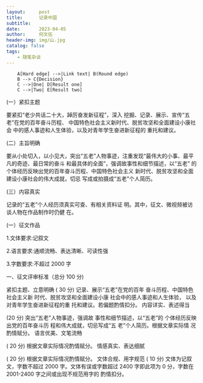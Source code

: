 ```yaml
---
layout:     post
title:      记录中国
subtitle:   
date:       2023-04-05
author:     何文伍
header-img: img/山.jpg
catalog: false
tags:
    - 随笔杂谈
---
```



```graphLR
    A[Hard edge] -->|Link text| B(Round edge)
    B --> C{Decision}
    C -->|One| D[Result one]
    C -->|Two| E[Result two]
```

(一）紧扣主题 

要紧扣“老少共话二十大，踔厉奋发新征程”，深入 
挖掘、记录、展示、宣传“五老”在党的百年奋斗历程、 
中国特色社会主义新时代、脱贫攻坚和全面建设小康社会 
中的感人事迹和人生体验，以及对青年学生奋进新征程的 
重托和建议。 

(二）主旨明确 

要从小处切入，以小见大，突出“五老”人物事迹，注重发现“最伟大的小事、最平凡的奇迹、最日常的奋斗 
和最具体的全面”，强调故事性和细节描述，以“五老” 
的个体经历反映出党的百年奋斗历程、中国特色社会主义 
新时代、脱贫攻坚和全面建设小康社会的伟大成就，切忌 
写成或拍摄成“五老”个人简历。
 
(三）内容真实 

记录的“五老”个人经历须真实可查、有相关资料证 
明。其中，征文、微视频被访谈人物在作品制作时仍健 
在。

(一）征文作品 

1.文体要求:记叙文 

2.语言要求:通顺流畅、表达清晰、可读性强 

3.字数要求:不超过 2000 字

一、征文评审标准（总分 100 分)
 
紧扣主题、立意明确 
( 30 分) 
记录、展示“五老”在党的百年 
奋斗历程、中国特色社会主义新 
时代、脱贫攻坚和全面建设小康 
社会中的感人事迹和人生体验， 
以及对青年学生奋进新征程的重 
托和建议。若偏题酌情扣分。 
内容详实、表述得当 

(20 分) 
突出“五老”人物事迹，强调故 
事性和细节描述，以“五老”的 
个体经历反映出党的百年奋斗历 
程和伟大成就，切忌写成“五 
老”个人简历。根据文章实际情 
况酌情赋分。 
语言优美、文笔流畅 

( 20 分) 
根据文章实际情况酌情赋分。 
情感真实、表达细腻 

( 20 分) 
根据文章实际情况酌情赋分。 
文体合规、用字规范 
( 10 分) 
文体为记叙文，字数不超过 2000 
字。文体有误或字数超过 2400 
字即此项为 0 分，字数在 2001-2400 字之间或出现不规范用字的 
酌情扣分。



